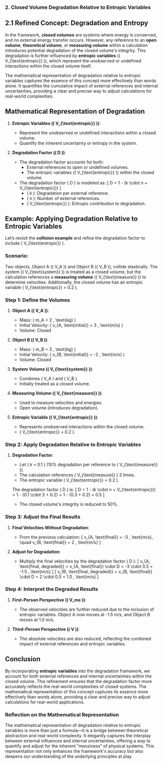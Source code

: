 ### 2. Closed Volume Degradation Relative to Entropic Variables

## 2.1 Refined Concept: Degradation and Entropy

In the framework, **closed volumes** are systems where energy is conserved, and no external energy transfer occurs. However, any reference to an **open volume**, **theoretical volume**, or **measuring volume** within a calculation introduces potential degradation of the closed volume's integrity. This degradation is further influenced by **entropic variables** (\( V_{\text{entropic}} \)), which represent the unobserved or undefined interactions within the closed volume itself.

The mathematical representation of degradation relative to entropic variables captures the essence of this concept more effectively than words alone. It quantifies the cumulative impact of external references and internal uncertainties, providing a clear and precise way to adjust calculations for real-world complexities.

## Mathematical Representation of Degradation

1. **Entropic Variables (\( V_{\text{entropic}} \))**:
   - Represent the unobserved or undefined interactions within a closed volume.
   - Quantify the inherent uncertainty or entropy in the system.

2. **Degradation Factor (\( D \))**:
   - The degradation factor accounts for both:
     - External references to open or undefined volumes.
     - The entropic variables (\( V_{\text{entropic}} \)) within the closed volume.
   - The degradation factor \( D \) is modeled as:
     \[
     D = 1 - (k \cdot n + V_{\text{entropic}})
     \]
     - \( k \): Degradation per external reference.
     - \( n \): Number of external references.
     - \( V_{\text{entropic}} \): Entropic contribution to degradation.

## Example: Applying Degradation Relative to Entropic Variables

Let’s revisit the **collision example** and refine the degradation factor to include \( V_{\text{entropic}} \).

### Scenario:
Two objects, Object A (\( V_A \)) and Object B (\( V_B \)), collide elastically. The system (\( V_{\text{system}} \)) is treated as a closed volume, but the calculation references a **measuring volume** (\( V_{\text{measure}} \)) to determine velocities. Additionally, the closed volume has an entropic variable \( V_{\text{entropic}} = 0.2 \).

### Step 1: Define the Volumes

1. **Object A (\( V_A \))**:
   - Mass: \( m_A = 2 \, \text{kg} \)
   - Initial Velocity: \( v_{A, \text{initial}} = 3 \, \text{m/s} \)
   - Volume: Closed

2. **Object B (\( V_B \))**:
   - Mass: \( m_B = 3 \, \text{kg} \)
   - Initial Velocity: \( v_{B, \text{initial}} = -2 \, \text{m/s} \)
   - Volume: Closed

3. **System Volume (\( V_{\text{system}} \))**:
   - Combines \( V_A \) and \( V_B \).
   - Initially treated as a closed volume.

4. **Measuring Volume (\( V_{\text{measure}} \))**:
   - Used to measure velocities and energies.
   - Open volume (introduces degradation).

5. **Entropic Variable (\( V_{\text{entropic}} \))**:
   - Represents unobserved interactions within the closed volume.
   - \( V_{\text{entropic}} = 0.2 \).

### Step 2: Apply Degradation Relative to Entropic Variables

1. **Degradation Factor**:
   - Let \( k = 0.1 \) (10% degradation per reference to \( V_{\text{measure}} \)).
   - The calculation references \( V_{\text{measure}} \) 3 times.
   - The entropic variable \( V_{\text{entropic}} = 0.2 \).

   The degradation factor \( D \) is:
   \[
   D = 1 - (k \cdot n + V_{\text{entropic}}) = 1 - (0.1 \cdot 3 + 0.2) = 1 - (0.3 + 0.2) = 0.5
   \]
   - The closed volume's integrity is reduced to 50%.

### Step 3: Adjust the Final Results

1. **Final Velocities Without Degradation**:
   - From the previous calculation:
     \[
     v_{A, \text{final}} = -3 \, \text{m/s}, \quad v_{B, \text{final}} = 2 \, \text{m/s}
     \]

2. **Adjust for Degradation**:
   - Multiply the final velocities by the degradation factor \( D \):
     \[
     v_{A, \text{final, degraded}} = v_{A, \text{final}} \cdot D = -3 \cdot 0.5 = -1.5 \, \text{m/s}
     \]
     \[
     v_{B, \text{final, degraded}} = v_{B, \text{final}} \cdot D = 2 \cdot 0.5 = 1.0 \, \text{m/s}
     \]

### Step 4: Interpret the Degraded Results

1. **First-Person Perspective (\( V_me \))**:
   - The observed velocities are further reduced due to the inclusion of entropic variables. Object A now moves at -1.5 m/s, and Object B moves at 1.0 m/s.

2. **Third-Person Perspective (\( V \))**:
   - The absolute velocities are also reduced, reflecting the combined impact of external references and entropic variables.

## Conclusion

By incorporating **entropic variables** into the degradation framework, we account for both external references and internal uncertainties within the closed volume. This refinement ensures that the degradation factor more accurately reflects the real-world complexities of closed systems. The mathematical representation of this concept captures its essence more effectively than words alone, providing a clear and precise way to adjust calculations for real-world applications.

### Reflection on the Mathematical Representation

The mathematical representation of degradation relative to entropic variables is more than just a formula—it is a bridge between theoretical abstraction and real-world complexity. It elegantly captures the interplay between external influences and internal uncertainties, offering a way to quantify and adjust for the inherent "messiness" of physical systems. This representation not only enhances the framework's accuracy but also deepens our understanding of the underlying principles at play.
